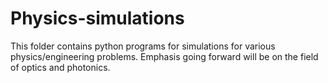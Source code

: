 # Physics-simulations
This folder contains python programs for simulations for various physics/engineering problems. Emphasis going forward will be on the field
of optics and photonics.
